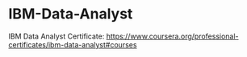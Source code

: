 # IBM-Data-Analyst
IBM Data Analyst Certificate:
https://www.coursera.org/professional-certificates/ibm-data-analyst#courses
